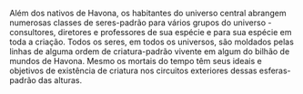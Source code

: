 ﻿Além dos nativos de Havona, os habitantes do universo central abrangem numerosas classes de seres-padrão para vários grupos do universo - consultores, diretores e professores de sua espécie e para sua espécie em toda a criação. Todos os seres, em todos os universos, são moldados pelas linhas de alguma ordem de criatura-padrão vivente em algum do bilhão de mundos de Havona. Mesmo os mortais do tempo têm seus ideais e objetivos de existência de criatura nos circuitos exteriores dessas esferas-padrão das alturas.